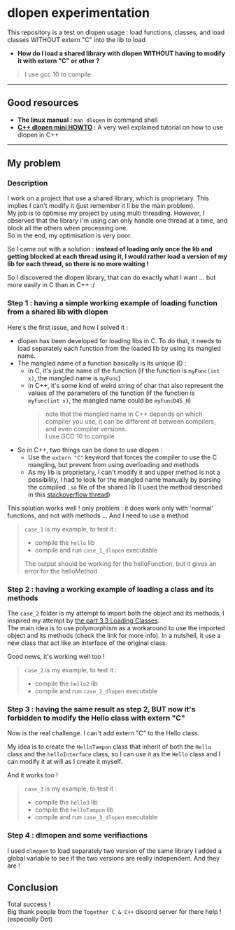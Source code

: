 # dlopen experimentation

This repository is a test on dlopen usage : load functions, classes, and load classes WITHOUT extern "C" into the lib to load

 * **How do I load a shared library with dlopen WITHOUT having to modify it with extern "C" or other ?**

> I use gcc 10 to compile

***

## Good resources

* **The linux manual :**  `man dlopen` in command shell
* **[C++ dlopen mini HOWTO](https://tldp.org/HOWTO/C++-dlopen/intro.html) :** A very well explained tutorial on how to use dlopen in C++

***

## My problem

### Description

I work on a project that use a shared library, which is proprietary. This implies I can't modify it (just remember it ll be the main problem).  
My job is to optimise my project by using multi threading. However, I observed that the library I'm using can only handle one thread at a time, and block all the others when processing one.  
So in the end, my optimisation is very poor. 

So I came out with a solution : **instead of loading only once the lib and getting blocked at each thread using it, I would rather load a version of my lib for each thread, so there is no more waiting !**

So I discovered the dlopen library, that can do exactly what I want ... but more easily in C than in C++ :/

### Step 1 : having a simple working example of loading function from a shared lib with dlopen


Here's the first issue, and how I solved it :
* dlopen has been developed for loading libs in C. To do that, it needs to load separately each function from the loaded lib by using its mangled name.
* The mangled name of a function basically is its unique ID :
  * in C, it's just the name of the function (if the function is `myFunc(int x)`, the mangled name is `myFunc`)
  * in C++, it's some kind of weird string of char that also represent the values of the parameters of the function (if the function is `myFunc(int x)`, the mangled name could be `myFuncD45_H`)  
    > note that the mangled name in C++ depends on which compiler you use, it can be different of between compilers, and even compiler versions.  
      I use GCC 10 to compile
* So in C++, two things can be done to use dlopen :
  * Use the `extern "C"` keyword that forces the compiler to use the C mangling, but prevent from using overloading and methods
  * As my lib is proprietary, I can't modify it and upper method is not a possibility, I had to look for the mangled name manually by parsing the compiled `.so` file of the shared lib (I used the method described in this [stackoverflow thread](https://stackoverflow.com/questions/73419669/how-to-get-the-mangled-symbol-of-a-function-in-c))

This solution works well ! only problem : it does work only with 'normal' functions, and not with methods ... And I need to use a method

> `case_1` is my example, to test it :
>  
> * compile the `hello` lib
> * compile and run `case_1_dlopen` executable
> 
> The output should be working for the helloFunction, but it gives an error for the helloMethod

### Step 2 : having a working example of loading a class and its methods

The `case_2` folder is my attempt to import both the object and its methods, I inspired my attempt by [the part 3.3 Loading Classes](https://tldp.org/HOWTO/C++-dlopen/thesolution.html).  
The main idea is to use polymorphism as a workaround to use the imported object and its methods (check the link for more info). In a nutshell, it use a new class that act like an interface of the original class. 

Good news, it's working well too ! 

> `case_2` is my example, to test it :
>
> * compile the `hello2` lib
> * compile and run `case_2_dlopen` executable

### Step 3 : having the same result as step 2, BUT now it's forbidden to modify the Hello class with extern "C"

Now is the real challenge. I can't add extern "C" to the Hello class.

My idea is to create the `HelloTampon` class that inherit of both the `Hello` class and the `helloInterface` class, so I can use it as the `Hello` class and I can modify it at will as I create it myself.

And it works too !

> `case_3` is my example, to test it :
>
> * compile the `hello3` lib
> * compile the `helloTampon` lib
> * compile and run `case_3_dlopen` executable

### Step 4 : dlmopen and some verifiactions

I used `dlmopen` to load separately two version of the same library
I added a global variable to see if the two versions are really independent. And they are !

## Conclusion

Total success !  
Big thank people from the `Together C & C++` discord server for there help ! (especially Dot)
